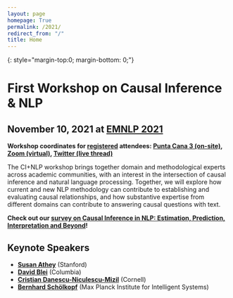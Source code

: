 ```yaml
---
layout: page
homepage: True
permalink: /2021/
redirect_from: "/"
title: Home
---
```


{: style="margin-top:0; margin-bottom: 0;"}
# First Workshop on Causal Inference & NLP

## November 10, 2021 at [EMNLP 2021](https://2021.emnlp.org/)

**Workshop coordinates for [registered](https://2021.emnlp.org/registration) attendees: [Punta Cana 3 (on-site)](https://drive.google.com/file/d/1LZ26fqj2J8Y1Ex3Kkm_inU6jg_ylCfPG/view), [Zoom (virtual)](https://underline.io/events/192/sessions?eventSessionId=7852), [Twitter (live thread)](https://twitter.com/emaadmanzoor/status/1458313736222019584)**

The CI+NLP workshop brings together domain and methodological experts
across academic communities, with an interest in the intersection of causal
inference and natural language processing. Together, we will explore how current and new NLP methodology
can contribute to establishing and evaluating causal relationships, and how
substantive expertise from different domains can contribute to answering causal
questions with text.

**Check out our [survey on Causal Inference in NLP: Estimation, Prediction, Interpretation and Beyond](https://arxiv.org/abs/2109.00725)!**

## Keynote Speakers

   * **[Susan Athey](https://athey.people.stanford.edu/)** (Stanford)
   * **[David Blei](http://www.cs.columbia.edu/~blei/)** (Columbia)
   * **[Cristian Danescu-Niculescu-Mizil](http://www.cs.cornell.edu/~cristian/)** (Cornell)
   * **[Bernhard Schölkopf](https://www.is.mpg.de/~bs)** (Max Planck Institute for Intelligent Systems) 
 
